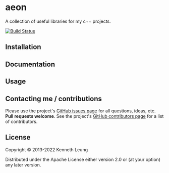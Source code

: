 # aeon

A collection of useful libraries for my c++ projects.

[![Build Status](https://travis-ci.org/llnek/aeon.svg?branch=master)](https://travis-ci.org/llnek/aeon)


## Installation


## Documentation


## Usage


## Contacting me / contributions

Please use the project's [GitHub issues page] for all questions, ideas, etc. **Pull requests welcome**. See the project's [GitHub contributors page] for a list of contributors.

## License

Copyright © 2013-2022 Kenneth Leung

Distributed under the Apache License either version 2.0 or (at
your option) any later version.

<!--- links (repos) -->
[CHANGELOG]: https://github.com/llnek/aeon/releases
[GitHub issues page]: https://github.com/llnek/aeon/issues
[GitHub contributors page]: https://github.com/llnek/aeon/graphs/contributors





